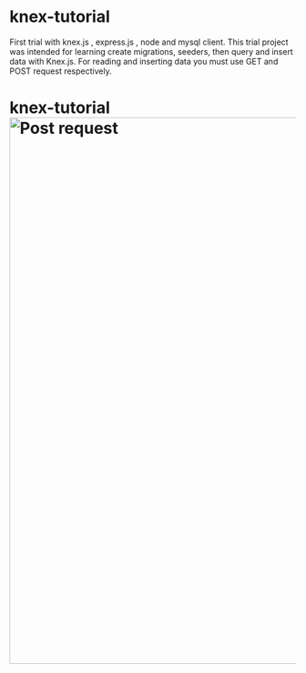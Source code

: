 # knex-tutorial
First trial with knex.js , express.js , node and mysql client. This trial project was intended for learning create migrations, seeders, then query and insert data with Knex.js.
For reading and inserting data you must use GET and POST request respectively. 
# knex-tutorial<img width="960" alt="Post request" src="https://user-images.githubusercontent.com/52282969/154640189-6bca011c-9f92-4ee0-85d5-1ad6d8ac0aff.PNG">
